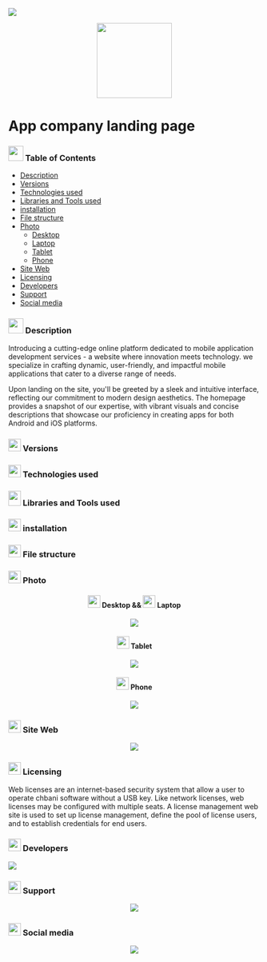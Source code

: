 <p align="left">
  <img src="Image/image README/App.png"/>
</p>
<p align="center">
  <img src="Image/image page/logo.png" height="150"/>
</p>
<h1> App company landing page </h1>
<h3><img src="Image/Table.png" height="30" width="30px"/> Table of Contents </h3>

 - [Description](#Description)
 - [Versions](#Versions)
 - [Technologies used](#Technologiesused)
 - [Libraries and Tools used](#Libraries)
 - [installation](#installation)
 - [File structure](#filestructure)
 - [Photo](#Photo)
	 - [Desktop](#Desktop)
	 - [Laptop](#Laptop)
	 - [Tablet](#Tablet)
	 - [Phone](#Phone)
 - [Site Web](#SiteWeb)
 - [Licensing](#licensing)
 - [Developers](#developers)
 - [Support](#support)
 - [Social media](#socialmedia)

<h3><img src="Image/Description.png" height="30" width="30px"/> Description </h3>
<p>Introducing a cutting-edge online platform dedicated to mobile application development services - a website where innovation meets technology. we specialize in crafting dynamic, user-friendly, and impactful mobile applications that cater to a diverse range of needs.</p>
<p>Upon landing on the site, you'll be greeted by a sleek and intuitive interface, reflecting our commitment to modern design aesthetics. The homepage provides a snapshot of our expertise, with vibrant visuals and concise descriptions that showcase our proficiency in creating apps for both Android and iOS platforms.</p>
<h3><img src="Image/Version.png" height="25" width="25px"/> Versions </h3>
<h3><img src="Image/Technologies.png" height="25" width="25px"/> Technologies used </h3>
<h3><img src="Image/Libraries.png" height="30" width="25px"/> Libraries and Tools used </h3>
<h3><img src="Image/installation.png" height="25" width="25px"/> installation </h3>
<h3><img src="Image/File.png" height="25" width="25px"/> File structure </h3>
<h3><img src="Image/Photo.png" height="25" width="25px"/> Photo </h3>  

<h4 align="center"><img src="Image/Desktop.png" height="25" width="25px"/> Desktop &&  <img src="Image/Laptop.png" height="25" width="25px"/> Laptop </h4>  
<p align="center">
	<img src="Image/image README/image Desktop.png" />
</p>
<h4 align="center"><img src="Image/Tablet.png" height="25" width="25px"/> Tablet </h4>  
<p align="center">
	<img src="Image/image README/image Tablet.png" />
</p>
<h4 align="center"><img src="Image/Phone.png" height="25" width="25px"/> Phone </h4>  
<p align="center">
	<img src="Image/image README/image Phone.png" />
</p>
<h3><img src="Image/Site Web.png" height="25" width="25px"/> Site Web </h3>
<p align="center">
	<a href="https://www.instagram.com/elhabib_chbani" target="_blank" >
		<img src="Image/click hear.png" />
	</a>
</p>
<h3><img src="Image/Licensing.png" height="25" width="25px"/> Licensing </h3>
<p>Web licenses are an internet-based security system that allow a user to operate chbani software without a USB key. Like network licenses, web licenses may be configured with multiple seats. A license management web site is used to set up license management, define the pool of license users, and to establish credentials for end users.</p>
<h3><img src="Image/Developers.png" height="25" width="25px"/> Developers </h3>
<img src="Image/CHBANI El Habib.png"/>
<h3><img src="Image/Support.png" height="25" width="25px"/> Support </h3>
<p align="center">
	<a href="https://www.instagram.com/elhabib_chbani" target="_blank" >
		<img src="Image/instagram.png" />
	</a>
</p>
<h3><img src="Image/Social media.png" height="25" width="25px"/> Social media </h3>
<p align="center">
	<a href="https://linktr.ee/chbani.elbabib" target="_blank" >
		<img src="Image/Social media lfity.png" />
	</a>
</p>




